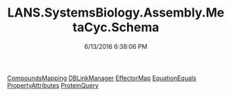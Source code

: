 ﻿---
title: LANS.SystemsBiology.Assembly.MetaCyc.Schema
date: 6/13/2016 6:38:06 PM
---

[CompoundsMapping](T-LANS.SystemsBiology.Assembly.MetaCyc.Schema.CompoundsMapping.html)
[DBLinkManager](T-LANS.SystemsBiology.Assembly.MetaCyc.Schema.DBLinkManager.html)
[EffectorMap](T-LANS.SystemsBiology.Assembly.MetaCyc.Schema.EffectorMap.html)
[EquationEquals](T-LANS.SystemsBiology.Assembly.MetaCyc.Schema.EquationEquals.html)
[PropertyAttributes](T-LANS.SystemsBiology.Assembly.MetaCyc.Schema.PropertyAttributes.html)
[ProteinQuery](T-LANS.SystemsBiology.Assembly.MetaCyc.Schema.ProteinQuery.html)

